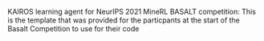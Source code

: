 KAIROS learning agent for NeurIPS 2021 MineRL BASALT competition:
This is the template that was provided for the particpants at the start of the Basalt Competition to use for their code
